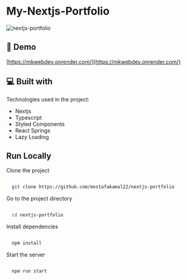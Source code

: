 # My-Nextjs-Portfolio

![nextjs-portfolio](https://socialify.git.ci/mostafakamal22/nextjs-portfolio/image?description=1&font=Raleway&language=1&name=1&owner=1&pattern=Charlie%20Brown&stargazers=1&theme=Auto)


<h2>🚀 Demo</h2>

[https://mkwebdev.onrender.com/](https://mkwebdev.onrender.com/)



<h2>💻 Built with</h2>

Technologies used in the project:

*   Nextjs
*   Typescript
*   Styled Components
*   React Springs
*   Lazy Loading



## Run Locally


Clone the project


```bash

  git clone https://github.com/mostafakamal22/nextjs-portfolio

```


Go to the project directory


```bash

  cd nextjs-portfolio

```


Install dependencies


```bash

  npm install

```


Start the server


```bash

  npm run start

```
